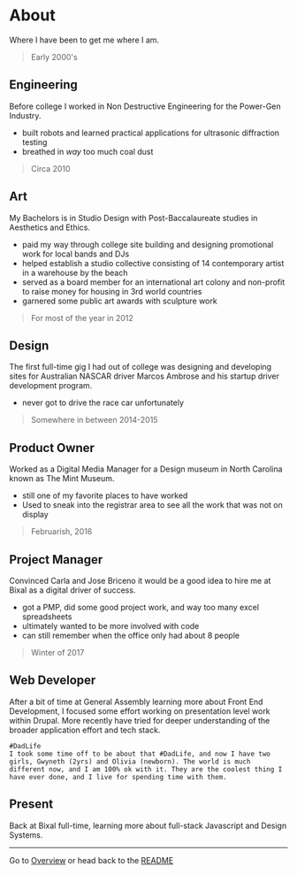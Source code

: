 # About

Where I have been to get me where I am.

> Early 2000's
## Engineering
Before college I worked in Non Destructive Engineering for the Power-Gen Industry.

- built robots and learned practical applications for ultrasonic diffraction testing
- breathed in *way* too much coal dust

> Circa 2010
## Art
My Bachelors is in Studio Design with Post-Baccalaureate studies in Aesthetics and Ethics.

- paid my way through college site building and designing promotional work for local bands and DJs
- helped establish a studio collective consisting of 14 contemporary artist in a warehouse by the beach
- served as a board member for an international art colony and non-profit to raise money for housing in 3rd world countries
- garnered some public art awards with sculpture work

> For most of the year in 2012
## Design
The first full-time gig I had out of college was designing and developing sites for Australian NASCAR driver Marcos Ambrose and his startup driver development program.

- never got to drive the race car unfortunately

> Somewhere in between 2014-2015
## Product Owner
Worked as a Digital Media Manager for a Design museum in North Carolina known as The Mint Museum.

- still one of my favorite places to have worked
- Used to sneak into the registrar area to see all the work that was not on display

> Februarish, 2016
## Project Manager
Convinced Carla and Jose Briceno it would be a good idea to hire me at Bixal as a digital driver of success.

- got a PMP, did some good project work, and way too many excel spreadsheets
- ultimately wanted to be more involved with code
- can still remember when the office only had about 8 people

> Winter of 2017
## Web Developer
After a bit of time at General Assembly learning more about Front End Development, I focused some effort working on presentation level work within Drupal. More recently have tried for deeper understanding of the broader application effort and tech stack.

```
#DadLife
I took some time off to be about that #DadLife, and now I have two girls, Gwyneth (2yrs) and Olivia (newborn). The world is much different now, and I am 100% ok with it. They are the coolest thing I have ever done, and I live for spending time with them.
```

## Present
Back at Bixal full-time, learning more about full-stack Javascript and Design Systems.

___


Go to [Overview](overview.md) or head back to the [README](README.md)
